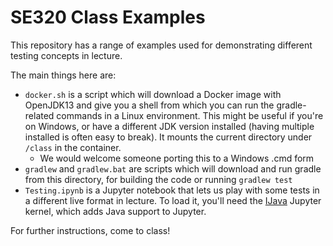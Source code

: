 # SE320 Class Examples

This repository has a range of examples used for demonstrating different testing concepts in lecture.

The main things here are:

- ```docker.sh``` is a script which will download a Docker image with OpenJDK13 and give you a shell from which you can run the gradle-related commands in a Linux environment. This might be useful if you're on Windows, or have a different JDK version installed (having multiple installed is often easy to break).  It mounts the current directory under ```/class``` in the container.
  + We would welcome someone porting this to a Windows .cmd form
- ```gradlew``` and ```gradlew.bat``` are scripts which will download and run gradle from this directory, for building the code or running ```gradlew test```
- ```Testing.ipynb``` is a Jupyter notebook that lets us play with some tests in a different live format in lecture.  To load it, you'll need the [IJava](https://github.com/SpencerPark/IJava) Jupyter kernel, which adds Java support to Jupyter.

For further instructions, come to class!
